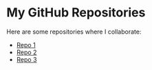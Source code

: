 
# My GitHub Repositories

Here are some repositories where I collaborate:
- [Repo 1]([https://github.com/owner/repo1](https://github.com/LemsiXIV/PIDEV_JAVA_Desktop))
- [Repo 2]([https://github.com/owner/repo2](https://github.com/ranyakadmiri/PiDevG1))
- [Repo 3]([https://github.com/owner/repo3](https://github.com/razanraddadi/smart_radio_2a38))
